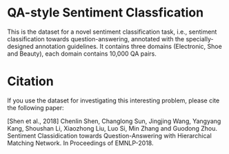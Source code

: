 # QA-style Sentiment Classfication

This is the dataset for a novel sentiment classification task, i.e., sentiment classification towards question-answering, annotated with the specially-designed annotation guidelines. It contains three domains (Electronic, Shoe and Beauty), each domain contains 10,000 QA pairs.


# Citation
If you use the dataset for investigating this interesting problem, please cite the following paper:

[Shen et al., 2018] Chenlin Shen, Changlong Sun, Jingjing Wang, Yangyang Kang, Shoushan Li, Xiaozhong Liu, Luo Si, Min Zhang and Guodong Zhou. Sentiment Classidication towards Question-Answering with Hierarchical Matching Network. In Proceedings of EMNLP-2018.
